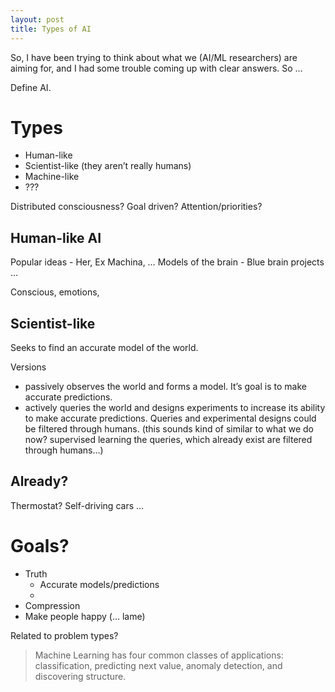 ```yaml
---
layout: post
title: Types of AI
---
```


So, I have been trying to think about what we (AI/ML researchers) are aiming for, and I had some trouble coming up with clear answers. So …

Define AI.


# Types
* Human-like
* Scientist-like (they aren’t really humans)
* Machine-like
* ???

Distributed consciousness? Goal driven? Attention/priorities?


## Human-like AI

Popular ideas - Her, Ex Machina, …
Models of the brain - Blue brain projects …

Conscious, emotions, 

## Scientist-like

Seeks to find an accurate model of the world.

Versions
* passively observes the world and forms a model. It’s goal is to make accurate predictions.
* actively queries the world and designs experiments to increase its ability to make accurate predictions. Queries and experimental designs could be filtered through humans. (this sounds kind of similar to what we do now? supervised learning the queries, which already exist are filtered through humans…)



## Already?

Thermostat? Self-driving cars …


# Goals?

* Truth
	* Accurate models/predictions
	* 
* Compression
* Make people happy (… lame)




Related to problem types?
> Machine Learning has four common classes of applications: classification, predicting next value, anomaly detection, and discovering structure. [](https://iwringer.wordpress.com/2015/11/17/anomaly-detection-concepts-and-techniques/)